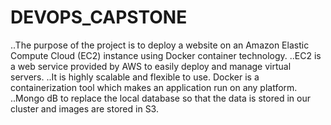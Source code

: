 # DEVOPS_CAPSTONE
..The purpose of the project is to deploy a website on an Amazon Elastic Compute Cloud (EC2) instance using Docker container technology.
..EC2 is a web service provided by AWS to easily deploy and manage virtual servers. 
..It is highly scalable and flexible to use. Docker is a containerization tool which makes an application run on any platform.
..Mongo dB to replace the local database so that the data is stored in our cluster and images are stored in S3. 
